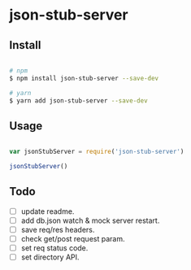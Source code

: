# json-stub-server

## Install

```bash

# npm
$ npm install json-stub-server --save-dev

# yarn
$ yarn add json-stub-server --save-dev

```

## Usage

```js

var jsonStubServer = require('json-stub-server')

jsonStubServer()

```


## Todo
- [ ] update readme.
- [ ] add db.json watch & mock server restart.
- [ ] save req/res headers.
- [ ] check get/post request param.
- [ ] set req status code.
- [ ] set directory API.
